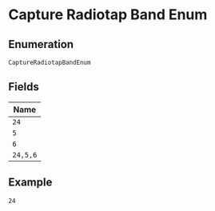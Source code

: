 
# Capture Radiotap Band Enum

## Enumeration

`CaptureRadiotapBandEnum`

## Fields

| Name |
|  --- |
| `24` |
| `5` |
| `6` |
| `24,5,6` |

## Example

```
24
```

